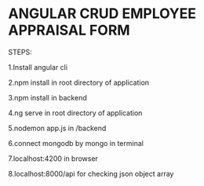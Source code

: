 # ANGULAR CRUD EMPLOYEE APPRAISAL FORM

STEPS:

1.Install angular cli

2.npm install in root directory of application

3.npm install in backend

4.ng serve in root directory of application

5.nodemon app.js in /backend

6.connect mongodb by mongo in terminal 

7.localhost:4200 in browser

8.localhost:8000/api for checking json object array


